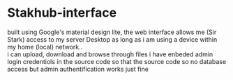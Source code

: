 # Stakhub-interface
built using Google's material design lite, 
the web interface allows me (Sir Stark) access to my server Desktop as long as i am using a device within my home (local) network..  
i can upload, download and browse through files
i have enbeded admin login credentiols in the source code so that the source code so no database access but admin authentification works just fine

